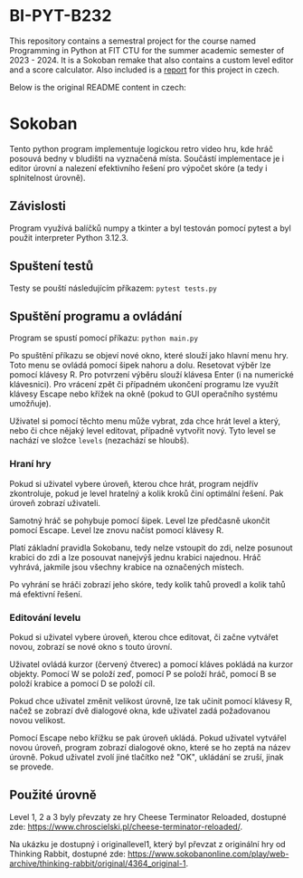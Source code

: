 # BI-PYT-B232

This repository contains a semestral project for the course named Programming in Python at FIT CTU for the summer academic semester of 2023 - 2024. It is a Sokoban remake that also contains a custom level editor and a score calculator. Also included is a [report](./Sokoban___BI_PYT.pdf) for this project in czech.

Below is the original README content in czech:

# Sokoban

Tento python program implementuje logickou retro video hru, kde hráč posouvá bedny v bludišti na vyznačená místa. Součástí implementace je i editor úrovní a nalezení efektivního řešení pro výpočet skóre (a tedy i splnitelnost úrovně).

## Závislosti

Program využívá balíčků numpy a tkinter a byl testován pomocí pytest a byl použit interpreter Python 3.12.3.

## Spuštení testů

Testy se pouští následujícím příkazem:
`pytest tests.py`

## Spuštění programu a ovládání

Program se spustí pomocí příkazu:
`python main.py`

Po spuštění příkazu se objeví nové okno, které slouží jako hlavní menu hry. Toto menu se ovládá pomocí šipek nahoru a dolu. Resetovat výběr lze pomocí klávesy R. Pro potvrzení výběru slouží klávesa Enter (i na numerické klávesnici). Pro vrácení zpět či případném ukončení programu lze využít klávesy Escape nebo křížek na okně (pokud to GUI operačního systému umožňuje).

Uživatel si pomocí těchto menu může vybrat, zda chce hrát level a který, nebo či chce nějaký level editovat, případně vytvořit nový. Tyto level se nachází ve složce `levels` (nezachází se hloubš).

### Hraní hry

Pokud si uživatel vybere úroveň, kterou chce hrát, program nejdřív zkontroluje, pokud je level hratelný a kolik kroků činí optimální řešení. Pak úroveň zobrazí uživateli.

Samotný hráč se pohybuje pomocí šipek. Level lze předčasně ukončit pomocí Escape. Level lze znovu načíst pomocí klávesy R.

Platí základní pravidla Sokobanu, tedy nelze vstoupit do zdi, nelze posunout krabici do zdi a lze posouvat nanejvýš jednu krabici najednou. Hráč vyhrává, jakmile jsou všechny krabice na označených místech.

Po vyhrání se hráči zobrazí jeho skóre, tedy kolik tahů provedl a kolik tahů má efektivní řešení.

### Editování levelu

Pokud si uživatel vybere úroveň, kterou chce editovat, či začne vytvářet novou, zobrazí se nové okno s touto úrovní.

Uživatel ovládá kurzor (červený čtverec) a pomocí kláves pokládá na kurzor objekty. Pomocí W se položí zeď, pomocí P se položí hráč, pomocí B se položí krabice a pomocí D se položí cíl.

Pokud chce uživatel změnit velikost úrovně, lze tak učinit pomocí klávesy R, načež se zobrazí dvě dialogové okna, kde uživatel zadá požadovanou novou velikost.

Pomocí Escape nebo křížku se pak úroveň ukládá. Pokud uživatel vytvářel novou úroveň, program zobrazí dialogové okno, které se ho zeptá na název úrovně. Pokud uživatel zvolí jiné tlačítko než "OK", ukládání se zruší, jinak se provede.

## Použité úrovně

Level 1, 2 a 3 byly převzaty ze hry Cheese Terminator Reloaded, dostupné zde: https://www.chroscielski.pl/cheese-terminator-reloaded/.

Na ukázku je dostupný i originallevel1, který byl převzat z originální hry od Thinking Rabbit, dostupné zde: https://www.sokobanonline.com/play/web-archive/thinking-rabbit/original/4364_original-1.
